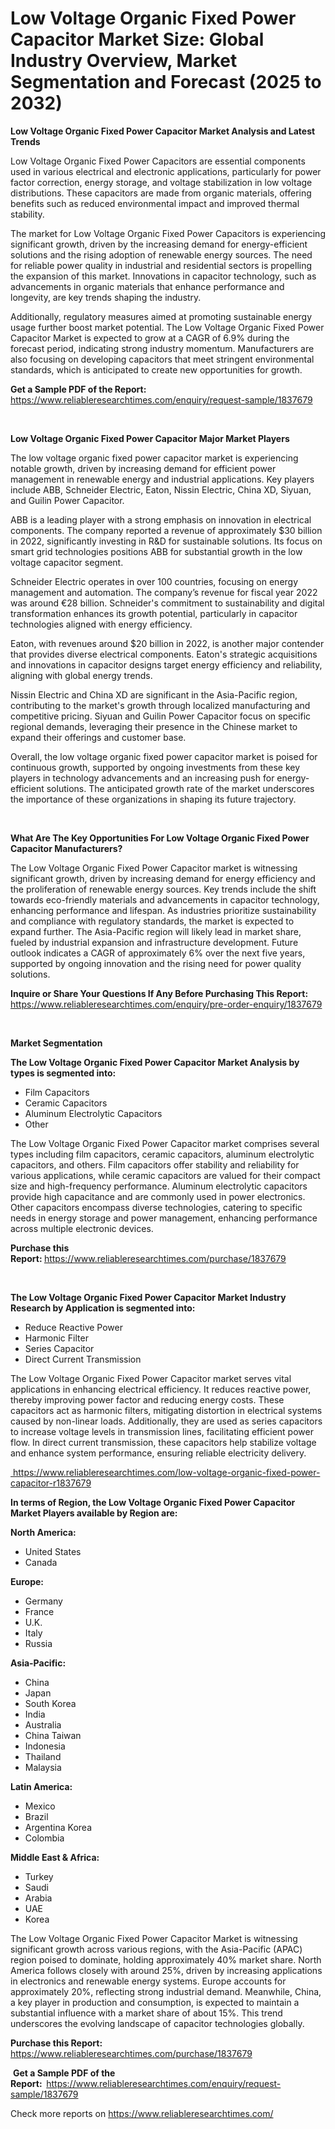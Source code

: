 <p><h1>Low Voltage Organic Fixed Power Capacitor Market Size: Global Industry Overview, Market Segmentation and Forecast (2025 to 2032)</h1></p><p><strong>Low Voltage Organic Fixed Power Capacitor Market Analysis and Latest Trends</strong></p>
<p><p>Low Voltage Organic Fixed Power Capacitors are essential components used in various electrical and electronic applications, particularly for power factor correction, energy storage, and voltage stabilization in low voltage distributions. These capacitors are made from organic materials, offering benefits such as reduced environmental impact and improved thermal stability. </p><p>The market for Low Voltage Organic Fixed Power Capacitors is experiencing significant growth, driven by the increasing demand for energy-efficient solutions and the rising adoption of renewable energy sources. The need for reliable power quality in industrial and residential sectors is propelling the expansion of this market. Innovations in capacitor technology, such as advancements in organic materials that enhance performance and longevity, are key trends shaping the industry. </p><p>Additionally, regulatory measures aimed at promoting sustainable energy usage further boost market potential. The Low Voltage Organic Fixed Power Capacitor Market is expected to grow at a CAGR of 6.9% during the forecast period, indicating strong industry momentum. Manufacturers are also focusing on developing capacitors that meet stringent environmental standards, which is anticipated to create new opportunities for growth.</p></p>
<p><strong>Get a Sample PDF of the Report:&nbsp;</strong> <a href="https://www.reliableresearchtimes.com/enquiry/request-sample/1837679?utm_campaign=2193&utm_medium=2&utm_source=Github&utm_content=ia&utm_term=07042025&utm_id=low-voltage-organic-fixed-power-capacitor">https://www.reliableresearchtimes.com/enquiry/request-sample/1837679</a></p>
<p>&nbsp;</p>
<p><strong>Low Voltage Organic Fixed Power Capacitor Major Market Players</strong></p>
<p><p>The low voltage organic fixed power capacitor market is experiencing notable growth, driven by increasing demand for efficient power management in renewable energy and industrial applications. Key players include ABB, Schneider Electric, Eaton, Nissin Electric, China XD, Siyuan, and Guilin Power Capacitor.</p><p>ABB is a leading player with a strong emphasis on innovation in electrical components. The company reported a revenue of approximately $30 billion in 2022, significantly investing in R&D for sustainable solutions. Its focus on smart grid technologies positions ABB for substantial growth in the low voltage capacitor segment.</p><p>Schneider Electric operates in over 100 countries, focusing on energy management and automation. The company’s revenue for fiscal year 2022 was around €28 billion. Schneider's commitment to sustainability and digital transformation enhances its growth potential, particularly in capacitor technologies aligned with energy efficiency.</p><p>Eaton, with revenues around $20 billion in 2022, is another major contender that provides diverse electrical components. Eaton's strategic acquisitions and innovations in capacitor designs target energy efficiency and reliability, aligning with global energy trends.</p><p>Nissin Electric and China XD are significant in the Asia-Pacific region, contributing to the market's growth through localized manufacturing and competitive pricing. Siyuan and Guilin Power Capacitor focus on specific regional demands, leveraging their presence in the Chinese market to expand their offerings and customer base.</p><p>Overall, the low voltage organic fixed power capacitor market is poised for continuous growth, supported by ongoing investments from these key players in technology advancements and an increasing push for energy-efficient solutions. The anticipated growth rate of the market underscores the importance of these organizations in shaping its future trajectory.</p></p>
<p>&nbsp;</p>
<p><strong>What Are The Key Opportunities For Low Voltage Organic Fixed Power Capacitor Manufacturers?</strong></p>
<p><p>The Low Voltage Organic Fixed Power Capacitor market is witnessing significant growth, driven by increasing demand for energy efficiency and the proliferation of renewable energy sources. Key trends include the shift towards eco-friendly materials and advancements in capacitor technology, enhancing performance and lifespan. As industries prioritize sustainability and compliance with regulatory standards, the market is expected to expand further. The Asia-Pacific region will likely lead in market share, fueled by industrial expansion and infrastructure development. Future outlook indicates a CAGR of approximately 6% over the next five years, supported by ongoing innovation and the rising need for power quality solutions.</p></p>
<p><strong>Inquire or Share Your Questions If Any Before Purchasing This Report:</strong> <a href="https://www.reliableresearchtimes.com/enquiry/pre-order-enquiry/1837679?utm_campaign=2193&utm_medium=2&utm_source=Github&utm_content=ia&utm_term=07042025&utm_id=low-voltage-organic-fixed-power-capacitor">https://www.reliableresearchtimes.com/enquiry/pre-order-enquiry/1837679</a></p>
<p>&nbsp;</p>
<p><strong>Market Segmentation</strong></p>
<p><strong>The Low Voltage Organic Fixed Power Capacitor Market Analysis by types is segmented into:</strong></p>
<p><ul><li>Film Capacitors</li><li>Ceramic Capacitors</li><li>Aluminum Electrolytic Capacitors</li><li>Other</li></ul></p>
<p><p>The Low Voltage Organic Fixed Power Capacitor market comprises several types including film capacitors, ceramic capacitors, aluminum electrolytic capacitors, and others. Film capacitors offer stability and reliability for various applications, while ceramic capacitors are valued for their compact size and high-frequency performance. Aluminum electrolytic capacitors provide high capacitance and are commonly used in power electronics. Other capacitors encompass diverse technologies, catering to specific needs in energy storage and power management, enhancing performance across multiple electronic devices.</p></p>
<p><strong>Purchase this Report:&nbsp;</strong><a href="https://www.reliableresearchtimes.com/purchase/1837679?utm_campaign=2193&utm_medium=2&utm_source=Github&utm_content=ia&utm_term=07042025&utm_id=low-voltage-organic-fixed-power-capacitor">https://www.reliableresearchtimes.com/purchase/1837679</a></p>
<p>&nbsp;</p>
<p><strong>The Low Voltage Organic Fixed Power Capacitor Market Industry Research by Application is segmented into:</strong></p>
<p><ul><li>Reduce Reactive Power</li><li>Harmonic Filter</li><li>Series Capacitor</li><li>Direct Current Transmission</li></ul></p>
<p><p>The Low Voltage Organic Fixed Power Capacitor market serves vital applications in enhancing electrical efficiency. It reduces reactive power, thereby improving power factor and reducing energy costs. These capacitors act as harmonic filters, mitigating distortion in electrical systems caused by non-linear loads. Additionally, they are used as series capacitors to increase voltage levels in transmission lines, facilitating efficient power flow. In direct current transmission, these capacitors help stabilize voltage and enhance system performance, ensuring reliable electricity delivery.</p></p>
<p><a href="https://www.reliableresearchtimes.com/low-voltage-organic-fixed-power-capacitor-r1837679?utm_campaign=2193&utm_medium=2&utm_source=Github&utm_content=ia&utm_term=07042025&utm_id=low-voltage-organic-fixed-power-capacitor">&nbsp;https://www.reliableresearchtimes.com/low-voltage-organic-fixed-power-capacitor-r1837679</a></p>
<p><strong>In terms of Region, the Low Voltage Organic Fixed Power Capacitor Market Players available by Region are:</strong></p>
<p>
    <p> <strong> North America: </strong>
        <ul>
            <li>United States</li>
            <li>Canada</li>
        </ul>
        </p> 
    <p> <strong> Europe: </strong>
        <ul>
            <li>Germany</li>
            <li>France</li>
            <li>U.K.</li>
            <li>Italy</li>
            <li>Russia</li>
        </ul>
        </p> 
    <p> <strong> Asia-Pacific: </strong>
        <ul>
            <li>China</li>
            <li>Japan</li>
            <li>South Korea</li>
            <li>India</li>
            <li>Australia</li>
            <li>China Taiwan</li>
            <li>Indonesia</li>
            <li>Thailand</li>
            <li>Malaysia</li>
        </ul>
        </p> 
    <p> <strong> Latin America: </strong>
        <ul>
            <li>Mexico</li>
            <li>Brazil</li>
            <li>Argentina Korea</li>
            <li>Colombia</li>
        </ul>
        </p> 
    <p> <strong> Middle East & Africa: </strong>
        <ul>
            <li>Turkey</li>
            <li>Saudi</li>
            <li>Arabia</li>
            <li>UAE</li>
            <li>Korea</li>
        </ul>
    </p>
    </p>
<p><p>The Low Voltage Organic Fixed Power Capacitor Market is witnessing significant growth across various regions, with the Asia-Pacific (APAC) region poised to dominate, holding approximately 40% market share. North America follows closely with around 25%, driven by increasing applications in electronics and renewable energy systems. Europe accounts for approximately 20%, reflecting strong industrial demand. Meanwhile, China, a key player in production and consumption, is expected to maintain a substantial influence with a market share of about 15%. This trend underscores the evolving landscape of capacitor technologies globally.</p></p>
<p><strong>Purchase this Report: </strong><a href="https://www.reliableresearchtimes.com/purchase/1837679?utm_campaign=2193&utm_medium=2&utm_source=Github&utm_content=ia&utm_term=07042025&utm_id=low-voltage-organic-fixed-power-capacitor">https://www.reliableresearchtimes.com/purchase/1837679</a></p>
<p>&nbsp;<strong>Get a Sample PDF of the Report:&nbsp;&nbsp;</strong><a href="https://www.reliableresearchtimes.com/enquiry/request-sample/1837679?utm_campaign=2193&utm_medium=2&utm_source=Github&utm_content=ia&utm_term=07042025&utm_id=low-voltage-organic-fixed-power-capacitor">https://www.reliableresearchtimes.com/enquiry/request-sample/1837679</a></p>
<p><strong></strong></p>
<p>Check more reports on <a href="https://www.reliableresearchtimes.com/?utm_campaign=2193&utm_medium=2&utm_source=Github&utm_content=ia&utm_term=07042025&utm_id=low-voltage-organic-fixed-power-capacitor">https://www.reliableresearchtimes.com/</a></p>